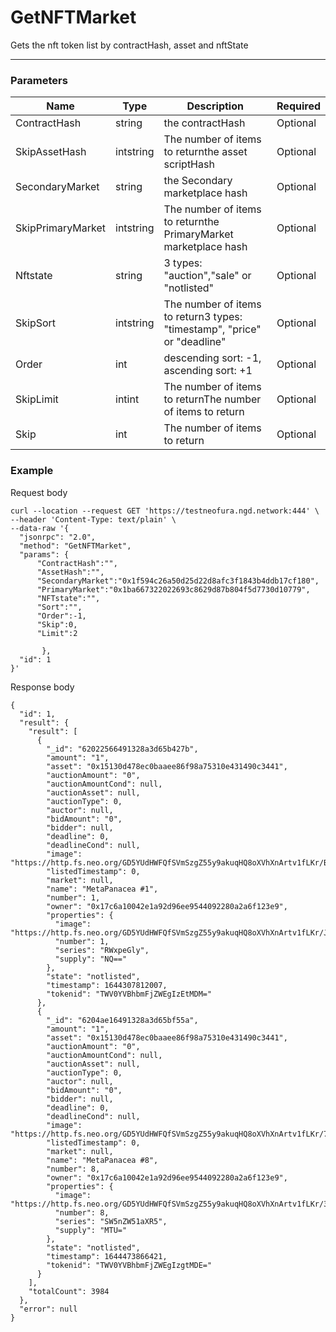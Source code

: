 # GetNFTMarket
Gets the nft token list by contractHash, asset and nftState
<hr>

### Parameters

|    Name    | Type | Description | Required |
| ---------- | --- |    ------    | ----|
| ContractHash     | string|  the contractHash|Optional|
| SkipAssetHash | intstring | The number of items to returnthe asset scriptHash |Optional|
| SecondaryMarket     | string| the Secondary marketplace hash | Optional |
| SkipPrimaryMarket | intstring | The number of items to returnthe PrimaryMarket marketplace hash | Optional |
| Nftstate     | string| 3 types: "auction","sale" or "notlisted"| Optional |
| SkipSort | intstring | The number of items to return3 types: "timestamp", "price" or "deadline" | Optional |
| Order     | int|  descending sort: -1, ascending sort: +1| Optional |
| SkipLimit | intint | The number of items to returnThe number of items to return | Optional |
| Skip    | int|  The number of items to return| Optional |



### Example

Request body

```
curl --location --request GET 'https://testneofura.ngd.network:444' \
--header 'Content-Type: text/plain' \
--data-raw '{
  "jsonrpc": "2.0",
  "method": "GetNFTMarket",
  "params": {     
      "ContractHash":"",
      "AssetHash":"",
      "SecondaryMarket":"0x1f594c26a50d25d22d8afc3f1843b4ddb17cf180",
	  "PrimaryMarket":"0x1ba667322022693c8629d87b804f5d7730d10779",
      "NFTstate":"",
      "Sort":"",
      "Order":-1,        
      "Skip":0,
      "Limit":2
     
       },
  "id": 1
}'
```
Response body

```json5
{
  "id": 1,
  "result": {
    "result": [
      {
        "_id": "62022566491328a3d65b427b",
        "amount": "1",
        "asset": "0x15130d478ec0baaee86f98a75310e431490c3441",
        "auctionAmount": "0",
        "auctionAmountCond": null,
        "auctionAsset": null,
        "auctionType": 0,
        "auctor": null,
        "bidAmount": "0",
        "bidder": null,
        "deadline": 0,
        "deadlineCond": null,
        "image": "https://http.fs.neo.org/GD5YUdHWFQfSVmSzgZ55y9akuqHQ8oXVhXnArtv1fLKr/BL6fUdVjxfDysdutBxcB9VkURcrYwUQJt9ttbbjKjg31",
        "listedTimestamp": 0,
        "market": null,
        "name": "MetaPanacea #1",
        "number": 1,
        "owner": "0x17c6a10042e1a92d96ee9544092280a2a6f123e9",
        "properties": {
          "image": "https://http.fs.neo.org/GD5YUdHWFQfSVmSzgZ55y9akuqHQ8oXVhXnArtv1fLKr/JAmFarFV5Pwt83k9rKd8LFwctdkGR6PRNFk3hewLCFJh",
          "number": 1,
          "series": "RWxpeGly",
          "supply": "NQ=="
        },
        "state": "notlisted",
        "timestamp": 1644307812007,
        "tokenid": "TWV0YVBhbmFjZWEgIzEtMDM="
      },
      {
        "_id": "6204ae16491328a3d65bf55a",
        "amount": "1",
        "asset": "0x15130d478ec0baaee86f98a75310e431490c3441",
        "auctionAmount": "0",
        "auctionAmountCond": null,
        "auctionAsset": null,
        "auctionType": 0,
        "auctor": null,
        "bidAmount": "0",
        "bidder": null,
        "deadline": 0,
        "deadlineCond": null,
        "image": "https://http.fs.neo.org/GD5YUdHWFQfSVmSzgZ55y9akuqHQ8oXVhXnArtv1fLKr/7swpUWx2B9KoeU9ut6eh3nUhPfF2JfckCMec9sX6KWuR",
        "listedTimestamp": 0,
        "market": null,
        "name": "MetaPanacea #8",
        "number": 8,
        "owner": "0x17c6a10042e1a92d96ee9544092280a2a6f123e9",
        "properties": {
          "image": "https://http.fs.neo.org/GD5YUdHWFQfSVmSzgZ55y9akuqHQ8oXVhXnArtv1fLKr/3dR5Xep5iA9Jq9T1EJJutmzWvxYfsw57tqpvBkUSQwND",
          "number": 8,
          "series": "SW5nZW51aXR5",
          "supply": "MTU="
        },
        "state": "notlisted",
        "timestamp": 1644473866421,
        "tokenid": "TWV0YVBhbmFjZWEgIzgtMDE="
      }
    ],
    "totalCount": 3984
  },
  "error": null
}
```
